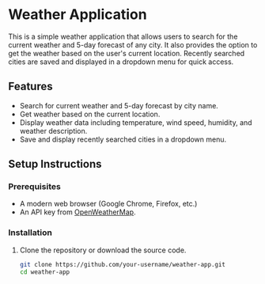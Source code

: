 # Weather Application

This is a simple weather application that allows users to search for the current weather and 5-day forecast of any city. It also provides the option to get the weather based on the user's current location. Recently searched cities are saved and displayed in a dropdown menu for quick access.

## Features

- Search for current weather and 5-day forecast by city name.
- Get weather based on the current location.
- Display weather data including temperature, wind speed, humidity, and weather description.
- Save and display recently searched cities in a dropdown menu.

## Setup Instructions

### Prerequisites

- A modern web browser (Google Chrome, Firefox, etc.)
- An API key from [OpenWeatherMap](https://openweathermap.org/api).

### Installation

1. Clone the repository or download the source code.

   ```bash
   git clone https://github.com/your-username/weather-app.git
   cd weather-app
